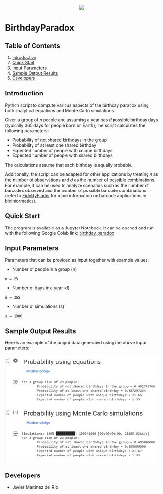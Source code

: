 
<!-- # Badges -->
<p align="center">
    <a href="https://jupyter.org/">
        <img src="https://img.shields.io/badge/Jupyter-FFA500?&logo=jupyter&logoColor=white"" /></a>
</p>

# BirthdayParadox


## Table of Contents 

1. [Introduction](#introduction)
2. [Quick Start](#quick-start)
3. [Input Parameters](#input-parameters)
4. [Sample Output Results](#sample-output-results)
5. [Developers](#developers)


## Introduction
Python script to compute various aspects of the birthday paradox using both analytical equations and Monte Carlo simulations.

Given a group of 𝑛 people and assuming a year has 𝑑 possible birthday days (typically 365 days for people born on Earth), the script calculates the following parameters:	
  - Probability of not shared birthdays in the group
  - Probability of at least one shared birthday
  - Expected number of people with unique birthdays
  - Expected number of people with shared birthdays

The calculations assume that each birthday is equally probable.

Additionally, the script can be adapted for other applications by treating 𝑛 as the number of observations and 𝑑 as the number of possible combinations. For example, it can be used to analyze scenarios such as the number of barcodes observed and the number of possible barcode combinations (refer to [FidelityFinder](https://github.com/RTlabCBM/FidelityFinder) for more information on barcode applications in bioinformatics).

## Quick Start
The program is available as a Jupyter Notebook. It can be opened and run with the following Google Colab link: [birthday_paradox](https://colab.research.google.com/github/javiermardelrio/BirthdayParadox/blob/main/JupyterNotebooks/birthday_paradox.ipynb)

## Input Parameters

Parameters that can be provided as input together with example values:

- Number of people in a group (n)
```console
n = 23
```
- Number of days in a year (d)
```console
d = 365
```
- Number of simulations (s)
```console
s = 1000
```

## Sample Output Results
Here is an example of the output data generated using the above input parameters:

![image](https://github.com/javiermardelrio/BirthdayParadox/blob/main/docs/images/sample_results_1k_simulations.png?raw=true)

## Developers

- Javier Martínez del Río
